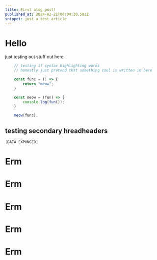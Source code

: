 ```yaml
---
title: First blog post!
published_at: 2024-02-21T00:04:30.502Z
snippet: just a test article
---
```


# Hello
just testing out stuff out here

```js
    // testing if syntax highlighting works
    // honestly just pretend that something cool is written in here

    const func = () => {
        return "meow";
    }

    const meow = (fun) => {
        console.log(fun());
    }

    meow(func);
```

## testing secondary hreadheaders

`[DATA EXPUNGED]`

# Erm
# Erm
# Erm
# Erm
# Erm


